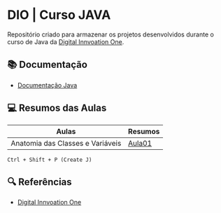 # DIO | Curso JAVA

Repositório criado para armazenar os projetos desenvolvidos 
durante o curso de Java da [Digital Innvoation One](https://www.dio.me).

## 📚 Documentação
- [Documentação Java](https://glysns.gitbook.io/java-basico)

## 💻 Resumos das Aulas

| Aulas | Resumos |
|-------|---------|
| Anatomia das Classes e Variáveis | [Aula01]() |

```
Ctrl + Shift + P (Create J)
```

## 🔍 Referências
- [Digital Innvoation One](https://www.dio.me)
